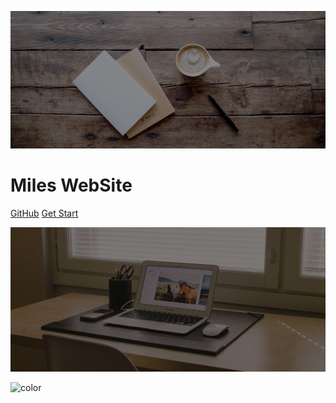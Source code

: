 <!-- _coverpage.md -->

![logo](./img/bg/post-bg-coffee.jpeg ":size=90%")

# Miles WebSite

[GitHub](https://github.com/xiazhiqiang/xiazhiqiang.github.io)
[Get Start](/fe/NPM发布)

![](./img/bg/home-bg-o.jpg)

![color](#fff)
